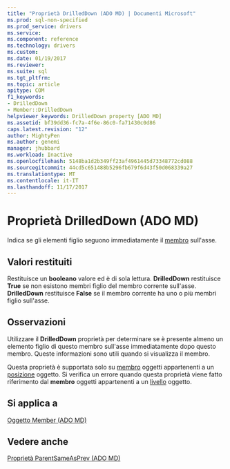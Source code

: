 ```yaml
---
title: "Proprietà DrilledDown (ADO MD) | Documenti Microsoft"
ms.prod: sql-non-specified
ms.prod_service: drivers
ms.service: 
ms.component: reference
ms.technology: drivers
ms.custom: 
ms.date: 01/19/2017
ms.reviewer: 
ms.suite: sql
ms.tgt_pltfrm: 
ms.topic: article
apitype: COM
f1_keywords:
- DrilledDown
- Member::DrilledDown
helpviewer_keywords: DrilledDown property [ADO MD]
ms.assetid: bf39dd36-fc7a-4f6e-86c0-fa71430c0d86
caps.latest.revision: "12"
author: MightyPen
ms.author: genemi
manager: jhubbard
ms.workload: Inactive
ms.openlocfilehash: 5148ba1d2b349ff23af4961445d73348772cd088
ms.sourcegitcommit: 44cd5c651488b5296fb679f6d43f50d068339a27
ms.translationtype: MT
ms.contentlocale: it-IT
ms.lasthandoff: 11/17/2017
---
```

# <a name="drilleddown-property-ado-md"></a>Proprietà DrilledDown (ADO MD)
Indica se gli elementi figlio seguono immediatamente il [membro](../../../ado/reference/ado-md-api/member-object-ado-md.md) sull'asse.  
  
## <a name="return-values"></a>Valori restituiti  
 Restituisce un **booleano** valore ed è di sola lettura. **DrilledDown** restituisce **True** se non esistono membri figlio del membro corrente sull'asse. **DrilledDown** restituisce **False** se il membro corrente ha uno o più membri figlio sull'asse.  
  
## <a name="remarks"></a>Osservazioni  
 Utilizzare il **DrilledDown** proprietà per determinare se è presente almeno un elemento figlio di questo membro sull'asse immediatamente dopo questo membro. Queste informazioni sono utili quando si visualizza il membro.  
  
 Questa proprietà è supportata solo su [membro](../../../ado/reference/ado-md-api/member-object-ado-md.md) oggetti appartenenti a un [posizione](../../../ado/reference/ado-md-api/position-object-ado-md.md) oggetto. Si verifica un errore quando questa proprietà viene fatto riferimento dal **membro** oggetti appartenenti a un [livello](../../../ado/reference/ado-md-api/level-object-ado-md.md) oggetto.  
  
## <a name="applies-to"></a>Si applica a  
 [Oggetto Member (ADO MD)](../../../ado/reference/ado-md-api/member-object-ado-md.md)  
  
## <a name="see-also"></a>Vedere anche  
 [Proprietà ParentSameAsPrev (ADO MD)](../../../ado/reference/ado-md-api/parentsameasprev-property-ado-md.md)
